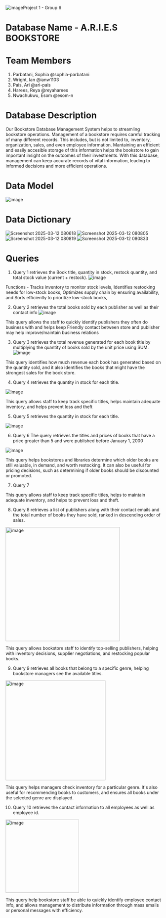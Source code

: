 ![image](https://github.com/user-attachments/assets/8246c58d-e620-46ce-91a8-4936faa43d21)Project 1 - Group 6
# Database Name - A.R.I.E.S BOOKSTORE
# Team Members
1. Parbatani, Sophia @sophia-parbatani
2. Wright, Ian @ianw1103
3. Pais, Ari @ari-pais
4. Harees, Reya @reyaharees
5. Nwachukwu, Esom @esom-n

# Database Description
Our Bookstore Database Management System helps to streamling bookstore operations. Management of a bookstore requires careful tracking of many different records. This includes, but is not limited to, inventory, organization, sales, and even employee information. Mantaining an efficient and easily accesible storage of this information helps the bookstore to gain important insight on the outcomes of their investments. With this database, management can keep accurate records of vital information, leading to informed decisions and more efficient operations. 
   # Data Model
![image](https://github.com/user-attachments/assets/7692d766-9c74-4cba-b3d1-84dfcddb2af6)





# Data Dictionary
   
![Screenshot 2025-03-12 080618](https://github.com/user-attachments/assets/3d4f8a3b-c316-49c3-9a65-7a25529f45cf)
![Screenshot 2025-03-12 080805](https://github.com/user-attachments/assets/eb2a98ed-b842-4c16-b5a1-fd80a27e50ae)
![Screenshot 2025-03-12 080819](https://github.com/user-attachments/assets/7327a3ef-3443-4c9e-8947-a4851659958c)
![Screenshot 2025-03-12 080833](https://github.com/user-attachments/assets/02ea48b1-3bc9-450a-804f-9611f76bbfb5)

# Queries
1. Query 1 retrieves the Book title, quantity in stock, restock quantity, and total stock value (current + restock).
![image](https://github.com/user-attachments/assets/124b899f-072c-477e-a82e-1dc8513b73a9)

Functions - 
Tracks inventory to monitor stock levels,
Identifies restocking needs for low-stock books,
Optimizes supply chain by ensuring availability,
and Sorts efficiently to prioritize low-stock books,

2. Query 2 retrieves the total books sold by each publisher as well as their contact info
![image](https://github.com/user-attachments/assets/92eb1a84-76ae-4427-8a32-19a77844b1c1)

This query allows the staff to quickly identify publishers they often do business with and helps keep
Friendly contact between store and publisher may help improve/maintain business relations

3. Query 3 retrieves the total revenue generated for each book title by multiplying the quantity of books sold by the unit price using SUM.
![image](https://github.com/user-attachments/assets/5b3db0fe-8968-4cdc-bb98-48164907bbd8)

This query identifies how much revenue each book has generated based on the quantity sold, and it also identifies the books that might have the strongest sales for the book store. 

4. Query 4 retrieves the quantity in stock for each title.

![image](https://github.com/user-attachments/assets/ea76cbee-bd63-4133-877c-f8829451f394)

This query allows staff to keep track specific titles, helps maintain adequate inventory, and helps prevent loss and theft

5. Query 5 retrieves the quantity in stock for each title.

![image](https://github.com/user-attachments/assets/cbe00bd7-3a04-4d6f-a336-dc62327582f6)

6. Query 6 The query retrieves the titles and prices of books that have a price greater than 5 and were published before January 1, 2000
   
![image](https://github.com/user-attachments/assets/707d9e29-4a0c-4cde-8d61-bfe5dfe31351)

This query helps bookstores and libraries determine which older books are still valuable, in demand, and worth restocking. It can also be useful for pricing decisions, such as determining if older books should be discounted or promoted.


7. Query 7

   
This query allows staff to keep track specific titles, helps to maintain adequate inventory, and helps to prevent loss and theft.

8. Query 8 retrieves a list of publishers along with their contact emails and the total number of books they have sold, ranked in descending order of sales.
<img width="369" alt="image" src="https://github.com/user-attachments/assets/d77e2398-1d93-4424-acf4-7442c52a4005" />

This query allows bookstore staff to identify top-selling publishers, helping with inventory decisions, supplier negotiations, and restocking popular books.

9. Query 9 retrieves all books that belong to a specific genre, helping bookstore managers see the available titles.
<img width="323" alt="image" src="https://github.com/user-attachments/assets/2bd32241-7091-483a-b59c-690c43882f6f" />

This query helps managers check inventory for a particular genre. It's also useful for recommending books to customers, and ensures all books under the selected genre are displayed.

10. Query 10 retrieves the contact information to all employees as well as employee id.
<img width="237" alt="image" src="https://github.com/user-attachments/assets/d7d0a532-a168-405b-ac5b-19a5d3483f8a" />

This query help bookstore staff be able to quickly identify employee contact info, and allows management to distribute information through mass emails or personal messages with efficiency. 










